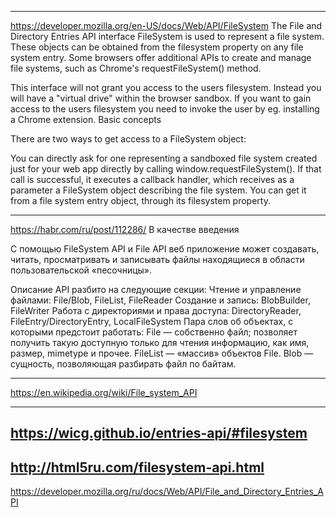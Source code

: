 ------------------------------
https://developer.mozilla.org/en-US/docs/Web/API/FileSystem
The File and Directory Entries API interface FileSystem is used to represent a file system. These objects can be obtained from the filesystem property on any file system entry. Some browsers offer additional APIs to create and manage file systems, such as Chrome's requestFileSystem() method.

This interface will not grant you access to the users filesystem. Instead you will have a "virtual drive" within the browser sandbox. If you want to gain access to the users filesystem you need to invoke the user by eg. installing a Chrome extension. 
Basic concepts

There are two ways to get access to a FileSystem object:

You can directly ask for one representing a sandboxed file system created just for your web app directly by calling window.requestFileSystem(). If that call is successful, it executes a callback handler, which receives as a parameter a FileSystem object describing the file system.
You can get it from a file system entry object, through its filesystem property.

------------------------------------------------------
https://habr.com/ru/post/112286/
В качестве введения

С помощью FileSystem API и File API веб приложение может создавать, читать, просматривать и записывать файлы находящиеся в области пользовательской «песочницы».

Описание API разбито на следующие секции:
Чтение и управление файлами: File/Blob, FileList, FileReader
Создание и запись: BlobBuilder, FileWriter
Работа с директориями и права доступа: DirectoryReader, FileEntry/DirectoryEntry, LocalFileSystem
Пара слов об объектах, с которыми предстоит работать:
File — собственно файл; позволяет получить такую доступную только для чтения информацию, как имя, размер, mimetype и прочее.
FileList — «массив» объектов File.
Blob — сущность, позволяющая разбирать файл по байтам.

------------------------------------------------------
https://en.wikipedia.org/wiki/File_system_API

--------------------------------------------------------
https://wicg.github.io/entries-api/#filesystem
----------------------------------------------------
http://html5ru.com/filesystem-api.html
---------------
https://developer.mozilla.org/ru/docs/Web/API/File_and_Directory_Entries_API
